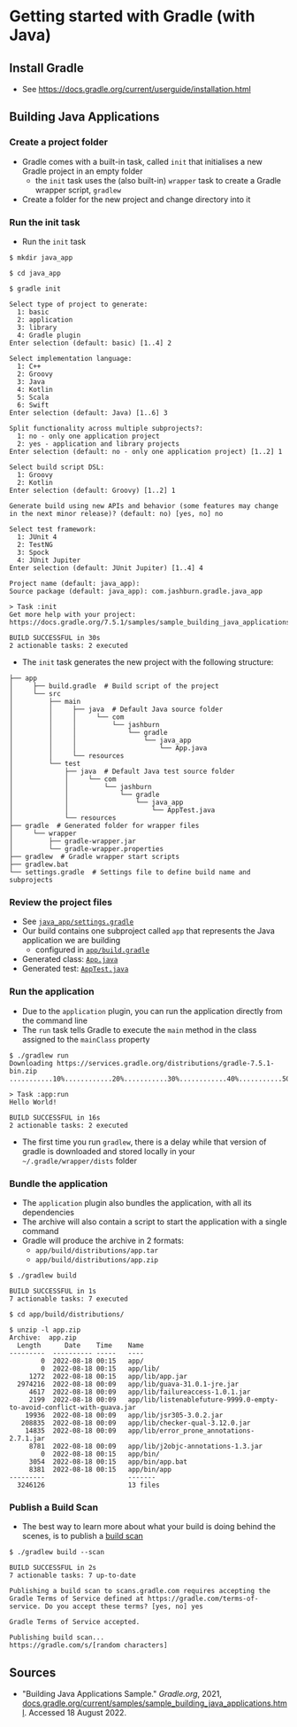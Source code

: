 # Getting started with Gradle (with Java)

## Install Gradle

- See <https://docs.gradle.org/current/userguide/installation.html>

## Building Java Applications

### Create a project folder

- Gradle comes with a built-in task, called `init` that initialises a new Gradle project in an empty folder
  - the `init` task uses the (also built-in) `wrapper` task to create a Gradle wrapper script, `gradlew`
- Create a folder for the new project and change directory into it

### Run the init task

- Run the `init` task

```console
$ mkdir java_app

$ cd java_app

$ gradle init

Select type of project to generate:
  1: basic
  2: application
  3: library
  4: Gradle plugin
Enter selection (default: basic) [1..4] 2

Select implementation language:
  1: C++
  2: Groovy
  3: Java
  4: Kotlin
  5: Scala
  6: Swift
Enter selection (default: Java) [1..6] 3

Split functionality across multiple subprojects?:
  1: no - only one application project
  2: yes - application and library projects
Enter selection (default: no - only one application project) [1..2] 1

Select build script DSL:
  1: Groovy
  2: Kotlin
Enter selection (default: Groovy) [1..2] 1

Generate build using new APIs and behavior (some features may change in the next minor release)? (default: no) [yes, no] no

Select test framework:
  1: JUnit 4
  2: TestNG
  3: Spock
  4: JUnit Jupiter
Enter selection (default: JUnit Jupiter) [1..4] 4

Project name (default: java_app): 
Source package (default: java_app): com.jashburn.gradle.java_app

> Task :init
Get more help with your project: https://docs.gradle.org/7.5.1/samples/sample_building_java_applications.html

BUILD SUCCESSFUL in 30s
2 actionable tasks: 2 executed
```

- The `init` task generates the new project with the following structure:

```text
├── app
│     ├── build.gradle  # Build script of the project
│     └── src
│         ├── main
│         │     ├── java  # Default Java source folder
│         │     │     └── com
│         │     │         └── jashburn
│         │     │             └── gradle
│         │     │                 └── java_app
│         │     │                     └── App.java
│         │     └── resources
│         └── test
│             ├── java  # Default Java test source folder
│             │     └── com
│             │         └── jashburn
│             │             └── gradle
│             │                 └── java_app
│             │                     └── AppTest.java
│             └── resources
├── gradle  # Generated folder for wrapper files
│     └── wrapper
│         ├── gradle-wrapper.jar
│         └── gradle-wrapper.properties
├── gradlew  # Gradle wrapper start scripts
├── gradlew.bat
└── settings.gradle  # Settings file to define build name and subprojects
```

### Review the project files

- See [`java_app/settings.gradle`](java_app/settings.gradle)
- Our build contains one subproject called `app` that represents the Java application we are building
  - configured in [`app/build.gradle`](app/build.gradle)
- Generated class: [`App.java`](java_app/app/src/main/java/com/jashburn/gradle/java_app/App.java)
- Generated test: [`AppTest.java`](java_app/app/src/test/java/com/jashburn/gradle/java_app/AppTest.java)

### Run the application

- Due to the `application` plugin, you can run the application directly from the command line
- The `run` task tells Gradle to execute the `main` method in the class assigned to the `mainClass` property

```console
$ ./gradlew run
Downloading https://services.gradle.org/distributions/gradle-7.5.1-bin.zip
...........10%............20%...........30%............40%...........50%............60%...........70%............80%...........90%............100%

> Task :app:run
Hello World!

BUILD SUCCESSFUL in 16s
2 actionable tasks: 2 executed
```

- The first time you run `gradlew`, there is a delay while that version of gradle is downloaded and stored locally in your `~/.gradle/wrapper/dists` folder

### Bundle the application

- The `application` plugin also bundles the application, with all its dependencies
- The archive will also contain a script to start the application with a single command
- Gradle will produce the archive in 2 formats:
  - `app/build/distributions/app.tar`
  - `app/build/distributions/app.zip`

```console
$ ./gradlew build

BUILD SUCCESSFUL in 1s
7 actionable tasks: 7 executed

$ cd app/build/distributions/

$ unzip -l app.zip 
Archive:  app.zip
  Length      Date    Time    Name
---------  ---------- -----   ----
        0  2022-08-18 00:15   app/
        0  2022-08-18 00:15   app/lib/
     1272  2022-08-18 00:15   app/lib/app.jar
  2974216  2022-08-18 00:09   app/lib/guava-31.0.1-jre.jar
     4617  2022-08-18 00:09   app/lib/failureaccess-1.0.1.jar
     2199  2022-08-18 00:09   app/lib/listenablefuture-9999.0-empty-to-avoid-conflict-with-guava.jar
    19936  2022-08-18 00:09   app/lib/jsr305-3.0.2.jar
   208835  2022-08-18 00:09   app/lib/checker-qual-3.12.0.jar
    14835  2022-08-18 00:09   app/lib/error_prone_annotations-2.7.1.jar
     8781  2022-08-18 00:09   app/lib/j2objc-annotations-1.3.jar
        0  2022-08-18 00:15   app/bin/
     3054  2022-08-18 00:15   app/bin/app.bat
     8381  2022-08-18 00:15   app/bin/app
---------                     -------
  3246126                     13 files
```

### Publish a Build Scan

- The best way to learn more about what your build is doing behind the scenes, is to publish a [build scan](https://scans.gradle.com/?_ga=2.91919325.633168902.1660601693-211215057.1659872712)

```console
$ ./gradlew build --scan

BUILD SUCCESSFUL in 2s
7 actionable tasks: 7 up-to-date

Publishing a build scan to scans.gradle.com requires accepting the Gradle Terms of Service defined at https://gradle.com/terms-of-service. Do you accept these terms? [yes, no] yes

Gradle Terms of Service accepted.

Publishing build scan...
https://gradle.com/s/[random characters]
```

## Sources

- "Building Java Applications Sample." _Gradle.org_, 2021, [docs.gradle.org/current/samples/sample_building_java_applications.html](https://docs.gradle.org/current/samples/sample_building_java_applications.html). Accessed 18 August 2022.
